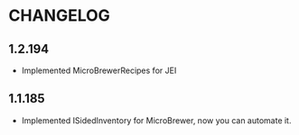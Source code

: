 # CHANGELOG

## 1.2.194
* Implemented MicroBrewerRecipes for JEI
## 1.1.185
* Implemented ISidedInventory for MicroBrewer, now you can automate it.
